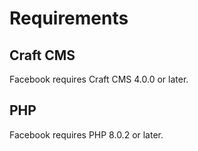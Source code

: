 # Requirements

## Craft CMS
Facebook requires Craft CMS 4.0.0 or later.

## PHP
Facebook requires PHP 8.0.2 or later.